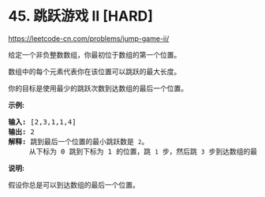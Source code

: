 # 45. 跳跃游戏 II [HARD]

https://leetcode-cn.com/problems/jump-game-ii/

给定一个非负整数数组，你最初位于数组的第一个位置。

数组中的每个元素代表你在该位置可以跳跃的最大长度。

你的目标是使用最少的跳跃次数到达数组的最后一个位置。

**示例:**

<pre><strong>输入:</strong> [2,3,1,1,4]
<strong>输出:</strong> 2
<strong>解释:</strong> 跳到最后一个位置的最小跳跃数是 <code>2</code>。
&nbsp;    从下标为 0 跳到下标为 1 的位置，跳&nbsp;<code>1</code>&nbsp;步，然后跳&nbsp;<code>3</code>&nbsp;步到达数组的最后一个位置。
</pre>

**说明:**

假设你总是可以到达数组的最后一个位置。
